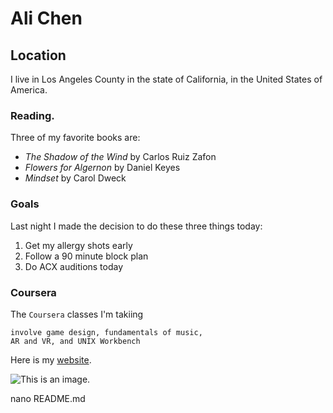 # Ali Chen

## Location

I live in Los Angeles County in the state of California, in the United States of America.

### Reading.

Three of my favorite books are:
- *The Shadow of the Wind* by Carlos Ruiz Zafon
- *Flowers for Algernon* by Daniel Keyes
- *Mindset* by Carol Dweck

### Goals
Last night I made the decision to do these three things today: 

1. Get my allergy shots early
2. Follow a 90 minute block plan
3. Do ACX auditions today

### Coursera
The `Coursera` classes I'm takiing 

```
involve game design, fundamentals of music,
AR and VR, and UNIX Workbench
```

Here is my [website](www.alichen.com).

![This is an image.](https://github.com/yihui/xaringan/releases/download/v0.0.2/karl-moustache.jpg)

nano README.md


